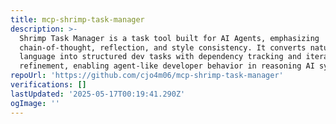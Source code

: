 ```yaml
---
title: mcp-shrimp-task-manager
description: >-
  Shrimp Task Manager is a task tool built for AI Agents, emphasizing
  chain-of-thought, reflection, and style consistency. It converts natural
  language into structured dev tasks with dependency tracking and iterative
  refinement, enabling agent-like developer behavior in reasoning AI systems.
repoUrl: 'https://github.com/cjo4m06/mcp-shrimp-task-manager'
verifications: []
lastUpdated: '2025-05-17T00:19:41.290Z'
ogImage: ''
---
```


